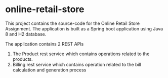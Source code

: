 # online-retail-store
This project contains the source-code for the Online Retail Store Assignment. The application is built as a Spring boot application using Java 8 and H2 database.

The application contains 2 REST APIs
1. The Product rest service which contains operations related to the products.
2. Billing rest service which contains operation related to the bill calculation and generation process
